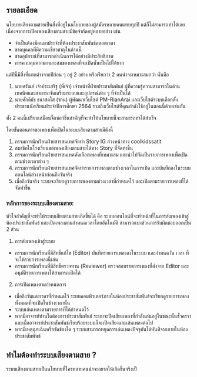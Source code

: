 ## รายละเอียด
นโยบายเสียงตามสายเป็นสิ่งที่อยู่ในนโยบายของผู้สมัครหลายคนแทบทุกปี แต่ก็ไม่สามารถทำได้เลย เนื่องจากการเปิดเพลงเสียงตามสายมีข้อจำกัดอยู่หลายอย่าง เช่น
- จำเป็นต้องมีคนมาประจำที่ห้องประชาสัมพันธ์ตลอดเวลา
- ขาดบุคคลที่มีความเชี่ยวชาญในด้านนี้
- ขาดอุปกรณ์ที่สามารถดำเนินการได้อย่างมีประสิทธิภาพ
- การควบคุมความเหมาะสมของเพลงที่จะเปิดนั้นเป็นไปได้ยาก

แต่ปีนี้มีสิ่งที่แตกต่างจากปีก่อน ๆ อยู่ 2 อย่าง หรือเรียกว่า 2 คนน่าจะเหมาะสมกว่า นั่นคือ
1. นายศรัณย์ เจ้าประเสริฐ (พี่เจ้า) เจ้าหน้าที่ฝ่ายประชาสัมพันธ์ ผู้ที่ความรู้ความสามารถในด้านเทคนิคและสามารถจัดเตรียมระบบและอุปกรณ์ต่าง ๆ ที่จำเป็นได้
2. นายศักดิธัช ธนาสดใส (ซาน) ผู้พัฒนาเว็บไซต์ PM-RianArai และเว็บไซต์ระบบเลือกตั้งประธานนักเรียนประจำปีการศึกษา 2564 รวมถึงเว็บไซต์ที่คุณกำลังใช้อยู่ในตอนนี้ด้วยเช่นกัน

ทั้ง 2 คนนี้เปรียบเสมือนจิ๊กซอว์ชิ้นสำคัญที่จะทำให้นโยบายนี้จะสามารถทำได้สำเร็จ

โดยขั้นตอนการขอเพลงเพื่อเปิดในระบบเสียงตามสายมีดังนี้
1. กรรมการนักเรียนฝ่ายสารสนเทศจัดทำ Story IG ล่วงหน้าทาง coolkidssatit
5. สมาชิกในโรงเรียนขอเพลงเสียงตามสายได้ทาง Story ที่จัดทำขึ้น
6. กรรมการนักเรียนฝ่ายสารสนเทศคัดเลือกเพลงที่เหมาะสม และนำไปจัดเป็นรายการเพลงเพื่อเปิดตามช่วงเวลาต่าง ๆ
7. กรรมการนักเรียนฝ่ายสารสนเทศจัดทำรายการเพลงตามช่วงเวลาในการเปิด และบันทึกลงในระบบออนไลน์ล่วงหน้าก่อนถึงวันจริง
8. เมื่อถึงวันจริง ระบบจะเรียกดูรายการเพลงตามช่วงเวลาที่กำหนดไว้ และเปิดตามรายการเพลงที่ได้จัดทำขึ้น

### หลักการของระบบเสียงตามสาย:

หัวใจสำคัญที่จะทำให้ระบบเสียงตามสายเกิดขึ้นได้ คือ ระบบออนไลน์ที่จะทำหน้าที่ในการส่งเพลงเข้าสู่ห้องประชาสัมพันธ์ และเปิดเพลงตามกำหนดเวลาโดยอัตโนมัติ สามารถแบ่งส่วนการรับผิดชอบออกเป็น 2 ส่วน

1) การส่งเพลงเข้าสู่ระบบ
- กรรมการนักเรียนที่มีสิทธิ์แก้ไข (Editor) บันทึกรายการเพลงลงในระบบ และกำหนดวัน เวลา ที่จะให้รายการเพลงนี้เล่น
- กรรมการนักเรียนที่มีสิทธิ์ตรวจทาน (Reviewer) ตรวจสอบรายการเพลงที่ส่งจาก Editor และอนุมัติรายการเพลงให้สามารถเปิดได้

2) การเปิดเพลงตามกำหนดการ
- เมื่อถึงวันและเวลาที่กำหนดไว้ ระบบคอมพิวเตอร์ภายในห้องประชาสัมพันธ์จะเรียกดูรายการเพลงทั้งหมดที่จะเปิดในช่วงเวลานั้น
- ระบบเล่นเพลงตามรายการที่ได้กำหนดไว้
- หากมีอาจารย์ท่านใดต้องการประชาสัมพันธ์ ระบบจะปิดเสียงเพลงที่กำลังเล่นอยู่ในขณะนั้นชั่วคราว และเมื่ออาจารย์ประชาสัมพันธ์เรียบร้อยระบบก็จะเปิดเสียงและเล่นเพลงต่อไป
- หากมีเหตุฉุกเฉินหรือขัดข้องใด ๆ ระบบสามารถหยุดการเล่นเพลงปัจจุบันได้ทันทีจากภายในห้องประชาสัมพันธ์

## ทำไมต้องทำระบบเสียงตามสาย ?
ระบบเสียงตามสายเป็นนโยบายที่ใครหลายคนน่าจะอยากให้เกิดขึ้นจริงเป็
<!--stackedit_data:
eyJoaXN0b3J5IjpbLTE1MjcyOTQxODcsMjAyNjUwMDA5OCw2MD
kxMDk5ODUsLTEzNjk0NTE5NzYsMjAyNzMyMTg5NiwtNDU3MzE3
MzU1LDY3NTMxNTgxOSwyMDQxMzc1ODMyLC02OTQ1NjM0OCwxMD
Q5OTY1MzkyLC02MTM4NTQyMl19
-->